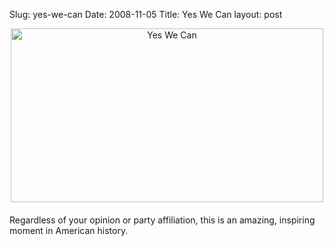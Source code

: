 Slug: yes-we-can
Date: 2008-11-05
Title: Yes We Can
layout: post

<span class="mt-enclosure mt-enclosure-image" style="display: inline;"><img  alt="Yes We Can" class="mt-image-center at-xid-6a010534988cd3970b0120a5b369c7970c " height="278" src="http://steveivy.typepad.com/.a/6a010534988cd3970b0120a5b369c7970c-pi" style="text-align: center; display: block; margin: 0 auto 20px;" width="500" /></span>

Regardless of your opinion or party affiliation, this is an amazing, inspiring moment in American history.
